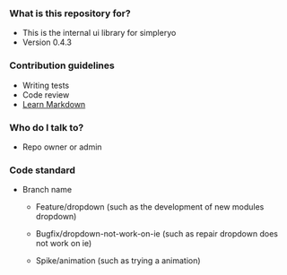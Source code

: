 ### What is this repository for? ###

* This is the internal ui library for simpleryo
* Version 0.4.3

### Contribution guidelines ###
* Writing tests
* Code review
* [Learn Markdown](https://guides.github.com/features/mastering-markdown/)

### Who do I talk to? ###

* Repo owner or admin

### Code standard ###

- Branch name
  - Feature/dropdown (such as the development of new modules dropdown)

  - Bugfix/dropdown-not-work-on-ie (such as repair dropdown does not work on ie)

  - Spike/animation (such as trying a animation)
